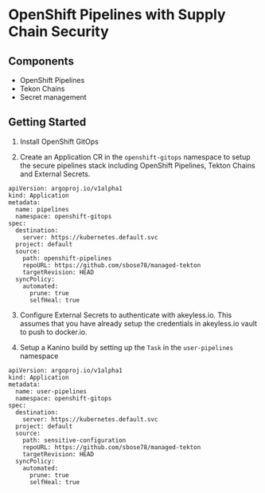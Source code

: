 # OpenShift Pipelines with Supply Chain Security

## Components

* OpenShift Pipelines
* Tekon Chains
* Secret management

## Getting Started

1. Install OpenShift GitOps

2. Create an Application CR in the `openshift-gitops` namespace to setup the secure pipelines stack including OpenShift Pipelines, Tekton Chains and External Secrets.

```
apiVersion: argoproj.io/v1alpha1
kind: Application
metadata:
  name: pipelines
  namespace: openshift-gitops
spec:
  destination:
    server: https://kubernetes.default.svc
  project: default
  source:
    path: openshift-pipelines
    repoURL: https://github.com/sbose78/managed-tekton
    targetRevision: HEAD
  syncPolicy:
    automated:
      prune: true
      selfHeal: true
```

3. Configure External Secrets to authenticate with akeyless.io. This assumes that you have already setup the credentials in akeyless.io vault to push to docker.io.

4. Setup a Kanino build by setting up the `Task` in the `user-pipelines` namespace

```
apiVersion: argoproj.io/v1alpha1
kind: Application
metadata:
  name: user-pipelines
  namespace: openshift-gitops
spec:
  destination:
    server: https://kubernetes.default.svc
  project: default
  source:
    path: sensitive-configuration
    repoURL: https://github.com/sbose78/managed-tekton
    targetRevision: HEAD
  syncPolicy:
    automated:
      prune: true
      selfHeal: true
```

